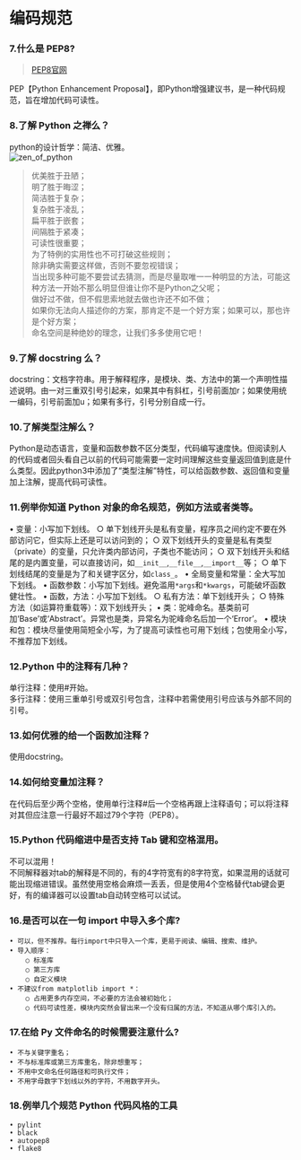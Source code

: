# 编码规范

### 7.什么是 PEP8?
> [PEP8官网](https://www.python.org/dev/peps/pep-0008/)

PEP【Python Enhancement Proposal】，即Python增强建议书，是一种代码规范，旨在增加代码可读性。

### 8.了解 Python 之禅么？
python的设计哲学：简洁、优雅。  
![zen_of_python]('../images/zen_of_python.png')
>优美胜于丑陋；  
明了胜于晦涩；  
简洁胜于复杂；  
复杂胜于凌乱；  
扁平胜于嵌套；  
间隔胜于紧凑；  
可读性很重要；  
为了特例的实用性也不可打破这些规则；  
除非确实需要这样做，否则不要忽视错误；  
当出现多种可能不要尝试去猜测，而是尽量取唯一一种明显的方法，可能这种方法一开始不那么明显但谁让你不是Python之父呢；  
做好过不做，但不假思索地就去做也许还不如不做；  
如果你无法向人描述你的方案，那肯定不是一个好方案；如果可以，那也许是个好方案；  
命名空间是种绝妙的理念，让我们多多使用它吧！  


### 9.了解 docstring 么？
docstring：文档字符串。用于解释程序，是模块、类、方法中的第一个声明性描述说明。由一对三重双引号引起来，如果其中有斜杠，引号前面加r；如果使用统一编码，引号前面加u；如果有多行，引号分别自成一行。

### 10.了解类型注解么？
Python是动态语言，变量和函数参数不区分类型，代码编写速度快。但阅读别人的代码或者回头看自己以前的代码可能需要一定时间理解这些变量返回值到底是什么类型。因此python3中添加了“类型注解”特性，可以给函数参数、返回值和变量加上注解，提高代码可读性。

### 11.例举你知道 Python 对象的命名规范，例如方法或者类等。
• 变量：小写加下划线。
	○ 单下划线开头是私有变量，程序员之间约定不要在外部访问它，但实际上还是可以访问到的；
	○ 双下划线开头的变量是私有类型（private）的变量，只允许类内部访问，子类也不能访问；
	○ 双下划线开头和结尾的是内置变量，可以直接访问，如```__init__```,```__file__```,```__import__```等；
	○ 单下划线结尾的变量是为了和关键字区分，如```class_```。
• 全局变量和常量：全大写加下划线。
• 函数参数：小写加下划线。避免滥用```*args```和```*kwargs```，可能破坏函数健壮性。
• 函数，方法：小写加下划线。
	○ 私有方法：单下划线开头；
	○ 特殊方法（如运算符重载等）：双下划线开头；
• 类：驼峰命名。基类前可加‘Base’或‘Abstract’。异常也是类，异常名为驼峰命名后加一个‘Error’。
• 模块和包：模块尽量使用简短全小写，为了提高可读性也可用下划线；包使用全小写，不推荐加下划线。

	
### 12.Python 中的注释有几种？
单行注释：使用#开始。  
多行注释：使用三重单引号或双引号包含，注释中若需使用引号应该与外部不同的引号。

### 13.如何优雅的给一个函数加注释？
使用docstring。

### 14.如何给变量加注释？
在代码后至少两个空格，使用单行注释#后一个空格再跟上注释语句；可以将注释对其但应注意一行最好不超过79个字符（PEP8）。

### 15.Python 代码缩进中是否支持 Tab 键和空格混用。
不可以混用！  
不同解释器对tab的解释是不同的，有的4字符宽有的8字符宽，如果混用的话就可能出现缩进错误。虽然使用空格会麻烦一丢丢，但是使用4个空格替代tab键会更好，有的编译器可以设置tab自动转空格可以试试。

### 16.是否可以在一句 import 中导入多个库?
	• 可以，但不推荐。每行import中只导入一个库，更易于阅读、编辑、搜索、维护。
	• 导入顺序：
		○ 标准库
		○ 第三方库
		○ 自定义模块
	• 不建议from matplotlib import *：
		○ 占用更多内存空间，不必要的方法会被初始化；
		○ 代码可读性差，模块内突然会冒出来一个没有归属的方法，不知道从哪个库引入的。

### 17.在给 Py 文件命名的时候需要注意什么?
	• 不与关键字重名；
	• 不与标准库或第三方库重名，除非想重写；
	• 不用中文命名任何路径和可执行文件；
	• 不用字母数字下划线以外的字符，不用数字开头。
	
### 18.例举几个规范 Python 代码风格的工具
	• pylint
	• black
	• autopep8
	• flake8
